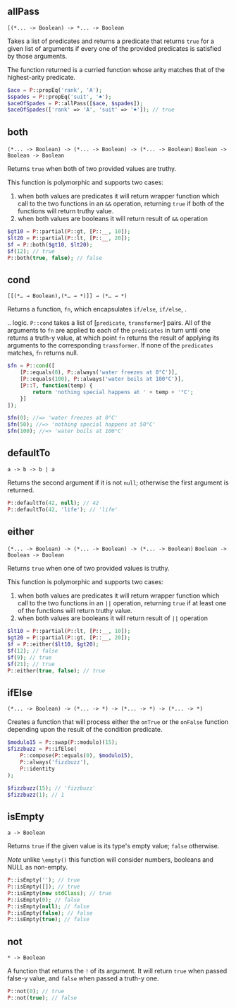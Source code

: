 ## allPass
`[(*... -> Boolean) -> *... -> Boolean`

Takes a list of predicates and returns a predicate that returns `true` for a given list of arguments if every one of the provided predicates is satisfied by those arguments.

The function returned is a curried function whose arity matches that of the highest-arity predicate.

```php
$ace = P::propEq('rank', 'A');
$spades = P::propEq('suit', '♠︎');
$aceOfSpades = P::allPass([$ace, $spades]);
$aceOfSpades(['rank' => 'A', 'suit' => '♠︎']); // true
```

## both
`(*... -> Boolean) -> (*... -> Boolean) -> (*... -> Boolean)`
`Boolean -> Boolean -> Boolean`

Returns `true` when both of two provided values are truthy.

This function is polymorphic and supports two cases:
1. when both values are predicates it will return wrapper function which call to the two functions in an `&&` operation, returning `true` if both of the functions will return truthy value.
2. when both values are booleans it will return result of `&&` operation

```php
$gt10 = P::partial(P::gt, [P::__, 10]);
$lt20 = P::partial(P::lt, [P::__, 20]);
$f = P::both($gt10, $lt20);
$f(12); // true
P::both(true, false); // false
```

## cond
`[[(*… → Boolean),(*… → *)]] → (*… → *)`

Returns a function, `fn`, which encapsulates `if/else`, `if/else`, .

.. logic. `P::cond` takes a list of [`predicate`, `transformer`] pairs. All of the arguments to `fn` are applied to each of the `predicates` in turn until one returns a truth-y value, at which point `fn` returns the result of applying its arguments to the corresponding `transformer`. If none of the `predicates` matches, `fn` returns null.

```php
$fn = P::cond([
    [P::equals(0), P::always('water freezes at 0°C')],
    [P::equals(100), P::always('water boils at 100°C')],
    [P::T, function(temp) {
        return 'nothing special happens at ' + temp + '°C';
    }]
]);

$fn(0); //=> 'water freezes at 0°C'
$fn(50); //=> 'nothing special happens at 50°C'
$fn(100); //=> 'water boils at 100°C'
```

## defaultTo
`a -> b -> b | a`

Returns the second argument if it is not `null`; otherwise the first argument is returned.



```php
P::defaultTo(42, null); // 42
P::defaultTo(42, 'life'); // 'life'
```

## either
`(*... -> Boolean) -> (*... -> Boolean) -> (*... -> Boolean)`
`Boolean -> Boolean -> Boolean`

Returns `true` when one of two provided values is truthy.

This function is polymorphic and supports two cases:
1. when both values are predicates it will return wrapper function which call to the two functions in an `||` operation, returning `true` if at least one of the functions will return truthy value.
2. when both values are booleans it will return result of `||` operation

```php
$lt10 = P::partial(P::lt, [P::__, 10]);
$gt20 = P::partial(P::gt, [P::__, 20]);
$f = P::either($lt10, $gt20);
$f(12); // false
$f(9); // true
$f(21); // true
P::either(true, false); // true
```

## ifElse
`(*... -> Boolean) -> (*... -> *) -> (*... -> *) -> (*... -> *)`

Creates a function that will process either the `onTrue` or the `onFalse` function depending upon the result of the condition predicate.



```php
$modulo15 = P::swap(P::modulo)(15);
$fizzbuzz = P::ifElse(
    P::compose(P::equals(0), $modulo15),
    P::always('fizzbuzz'),
    P::identity
);

$fizzbuzz(15); // 'fizzbuzz'
$fizzbuzz(1); // 1
```

## isEmpty
`a -> Boolean`

Returns `true` if the given value is its type's empty value; `false` otherwise.

*Note* unlike `\empty()` this function will consider numbers, booleans and NULL as non-empty.

```php
P::isEmpty(''); // true
P::isEmpty([]); // true
P::isEmpty(new stdClass); // true
P::isEmpty(0); // false
P::isEmpty(null); // false
P::isEmpty(false); // false
P::isEmpty(true); // false
```

## not
`* -> Boolean`

A function that returns the `!` of its argument. It will return `true` when passed false-y value, and `false` when passed a truth-y one.



```php
P::not(0); // true
P::not(true); // false
```

